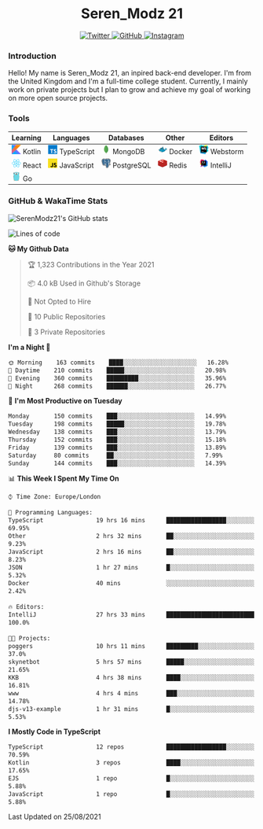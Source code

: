 <div align="center">
  <h1>Seren_Modz 21</h1>
  <a href="https://twitter.com/SerenModz21">
    <img alt="Twitter" src="https://img.shields.io/badge/twitter%20-%231DA1F2.svg?&style=for-the-badge&logo=Twitter&logoColor=white">
  </a>
  <a href="https://github.com/SerenModz21">
    <img alt="GitHub" src="https://img.shields.io/badge/github%20-%23121011.svg?&style=for-the-badge&logo=github&logoColor=white">
  </a>
  <a href="https://www.instagram.com/serenmodz21">
    <img alt="Instagram" src="https://img.shields.io/badge/instagram%20-%23E4405F.svg?&style=for-the-badge&logo=Instagram&logoColor=white">
  </a>
</div>

### Introduction

Hello! My name is Seren_Modz 21, an inpired back-end developer. I'm from the United Kingdom and I'm a full-time college student. Currently, I mainly work on private projects but I plan to grow and achieve my goal of working on more open source projects. 

### Tools

 **Learning**                                        | **Languages**                                               | **Databases**                                               | **Other**                                           | **Editors**                                                  
-----------------------------------------------------|-------------------------------------------------------------|-------------------------------------------------------------|-----------------------------------------------------|--------------------------------------------------------------
 <img width="19px" src="./assets/kotlin.svg"> Kotlin | <img width="19px" src="./assets/typescript.svg"> TypeScript | <img width="19px" src="./assets/mongodb.svg"> MongoDB       | <img width="19px" src="./assets/docker.svg"> Docker | <img width="19px" src="./assets/webstorm.svg"> Webstorm      
 <img width="19px" src="./assets/react.svg"> React   | <img width="19px" src="./assets/javascript.svg"> JavaScript | <img width="19px" src="./assets/postgresql.svg"> PostgreSQL | <img width="19px" src="./assets/redis.svg"> Redis   | <img width="19px" src="./assets/intellij-idea.svg"> IntelliJ
 <img width="19px" src="./assets/go.svg"> Go         |                                                             |                                                             |                                                     |                                                                                                               

### GitHub & WakaTime Stats

![SerenModz21's GitHub stats](https://github-readme-stats.vercel.app/api?username=SerenModz21&show_icons=true&theme=dark)

<!--START_SECTION:waka-->
![Lines of code](https://img.shields.io/badge/From%20Hello%20World%20I%27ve%20Written-20273%20lines%20of%20code-blue)

**🐱 My Github Data** 

> 🏆 1,323 Contributions in the Year 2021
 > 
> 📦 4.0 kB Used in Github's Storage 
 > 
> 🚫 Not Opted to Hire
 > 
> 📜 10 Public Repositories 
 > 
> 🔑 3 Private Repositories  
 > 
**I'm a Night 🦉** 

```text
🌞 Morning    163 commits    ████░░░░░░░░░░░░░░░░░░░░░   16.28% 
🌆 Daytime    210 commits    █████░░░░░░░░░░░░░░░░░░░░   20.98% 
🌃 Evening    360 commits    █████████░░░░░░░░░░░░░░░░   35.96% 
🌙 Night      268 commits    ██████░░░░░░░░░░░░░░░░░░░   26.77%

```
📅 **I'm Most Productive on Tuesday** 

```text
Monday       150 commits    ███░░░░░░░░░░░░░░░░░░░░░░   14.99% 
Tuesday      198 commits    █████░░░░░░░░░░░░░░░░░░░░   19.78% 
Wednesday    138 commits    ███░░░░░░░░░░░░░░░░░░░░░░   13.79% 
Thursday     152 commits    ███░░░░░░░░░░░░░░░░░░░░░░   15.18% 
Friday       139 commits    ███░░░░░░░░░░░░░░░░░░░░░░   13.89% 
Saturday     80 commits     ██░░░░░░░░░░░░░░░░░░░░░░░   7.99% 
Sunday       144 commits    ███░░░░░░░░░░░░░░░░░░░░░░   14.39%

```


📊 **This Week I Spent My Time On** 

```text
⌚︎ Time Zone: Europe/London

💬 Programming Languages: 
TypeScript               19 hrs 16 mins      █████████████████░░░░░░░░   69.95% 
Other                    2 hrs 32 mins       ██░░░░░░░░░░░░░░░░░░░░░░░   9.23% 
JavaScript               2 hrs 16 mins       ██░░░░░░░░░░░░░░░░░░░░░░░   8.23% 
JSON                     1 hr 27 mins        █░░░░░░░░░░░░░░░░░░░░░░░░   5.32% 
Docker                   40 mins             ░░░░░░░░░░░░░░░░░░░░░░░░░   2.42%

🔥 Editors: 
IntelliJ                 27 hrs 33 mins      █████████████████████████   100.0%

🐱‍💻 Projects: 
poggers                  10 hrs 11 mins      █████████░░░░░░░░░░░░░░░░   37.0% 
skynetbot                5 hrs 57 mins       █████░░░░░░░░░░░░░░░░░░░░   21.65% 
KKB                      4 hrs 38 mins       ████░░░░░░░░░░░░░░░░░░░░░   16.81% 
www                      4 hrs 4 mins        ███░░░░░░░░░░░░░░░░░░░░░░   14.78% 
djs-v13-example          1 hr 31 mins        █░░░░░░░░░░░░░░░░░░░░░░░░   5.53%

```

**I Mostly Code in TypeScript** 

```text
TypeScript               12 repos            █████████████████░░░░░░░░   70.59% 
Kotlin                   3 repos             ████░░░░░░░░░░░░░░░░░░░░░   17.65% 
EJS                      1 repo              █░░░░░░░░░░░░░░░░░░░░░░░░   5.88% 
JavaScript               1 repo              █░░░░░░░░░░░░░░░░░░░░░░░░   5.88%

```



 Last Updated on 25/08/2021
<!--END_SECTION:waka-->
